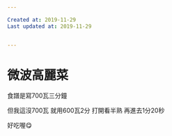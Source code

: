 ```yaml
---

Created at: 2019-11-29
Last updated at: 2019-11-29


---
```


# 微波高麗菜


食譜是寫700瓦三分鐘

但我這沒700瓦
就用600瓦2分
打開看半熟
再進去1分20秒

好吃喔😋

